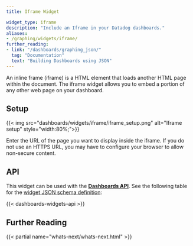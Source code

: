 ```yaml
---
title: Iframe Widget

widget_type: iframe
description: "Include an Iframe in your Datadog dashboards."
aliases:
- /graphing/widgets/iframe/
further_reading:
- link: "/dashboards/graphing_json/"
  tag: "Documentation"
  text: "Building Dashboards using JSON"
---
```


An inline frame (iframe) is a HTML element that loads another HTML page within the document. The iframe widget allows you to embed a portion of any other web page on your dashboard.

## Setup

{{< img src="dashboards/widgets/iframe/iframe_setup.png" alt="Iframe setup" style="width:80%;">}}

Enter the URL of the page you want to display inside the iframe. If you do not use an HTTPS URL, you may have to configure your browser to allow non-secure content.

## API

This widget can be used with the **[Dashboards API][1]**. See the following table for the [widget JSON schema definition][2]:

{{< dashboards-widgets-api >}}

## Further Reading

{{< partial name="whats-next/whats-next.html" >}}

[1]: /api/latest/dashboards/
[2]: /dashboards/graphing_json/widget_json/
